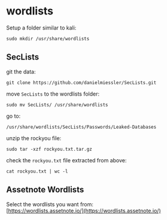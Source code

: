 # wordlists  

Setup a folder similar to kali:  
```
sudo mkdir /usr/share/wordlists
```  

## SecLists  

git the data:  
```
git clone https://github.com/danielmiessler/SecLists.git
```

move `SecLists` to the wordlists folder:  
```
sudo mv SecLists/ /usr/share/wordlists
```  

go to:
```
/usr/share/wordlists/SecLists/Passwords/Leaked-Databases
```  

unzip the rockyou file:  
```
sudo tar -xzf rockyou.txt.tar.gz
```  

check the `rockyou.txt` file extracted from above:  
```
cat rockyou.txt | wc -l
```  

## Assetnote Wordlists  

Select the wordlists you want from:  
[https://wordlists.assetnote.io/](https://wordlists.assetnote.io/)  
